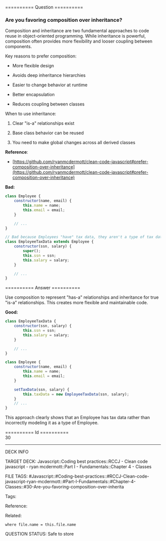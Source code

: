 ========== Question ==========  

### Are you favoring composition over inheritance?

Composition and inheritance are two fundamental approaches to code reuse in object-oriented programming. While inheritance is powerful, composition often provides more flexibility and looser coupling between components.

Key reasons to prefer composition:

-   More flexible design

-   Avoids deep inheritance hierarchies

-   Easier to change behavior at runtime

-   Better encapsulation

-   Reduces coupling between classes

When to use inheritance:

1. Clear "is-a" relationships exist

2. Base class behavior can be reused

3. You need to make global changes across all derived classes

**Reference**:

-   [https://github.com/ryanmcdermott/clean-code-javascript#prefer-composition-over-inheritance](https://github.com/ryanmcdermott/clean-code-javascript#prefer-composition-over-inheritance)

**Bad:**

```javascript
class Employee {
    constructor(name, email) {
        this.name = name;
        this.email = email;
    }

    // ...
}

// Bad because Employees "have" tax data, they aren't a type of tax data
class EmployeeTaxData extends Employee {
    constructor(ssn, salary) {
        super();
        this.ssn = ssn;
        this.salary = salary;
    }

    // ...
}
```  

========== Answer ==========  

Use composition to represent "has-a" relationships and inheritance for true "is-a" relationships. This creates more flexible and maintainable code.

**Good:**

```javascript
class EmployeeTaxData {
    constructor(ssn, salary) {
        this.ssn = ssn;
        this.salary = salary;
    }

    // ...
}

class Employee {
    constructor(name, email) {
        this.name = name;
        this.email = email;
    }

    setTaxData(ssn, salary) {
        this.taxData = new EmployeeTaxData(ssn, salary);
    }
    // ...
}
```

This approach clearly shows that an Employee has tax data rather than incorrectly modeling it as a type of Employee.

========== Id ==========  
30

---

DECK INFO

TARGET DECK: Javascript::Coding best practices::RCCJ - Clean code javascript - ryan mcdermott::Part I - Fundamentals::Chapter 4 - Classes

FILE TAGS: #Javascript::#Coding-best-practices::#RCCJ-Clean-code-javascript-ryan-mcdermott::#Part-I-Fundamentals::#Chapter-4-Classes::#30-Are-you-favoring-composition-over-inherita

Tags:

Reference:

Related:

```dataview
where file.name = this.file.name
```

QUESTION STATUS: Safe to store
